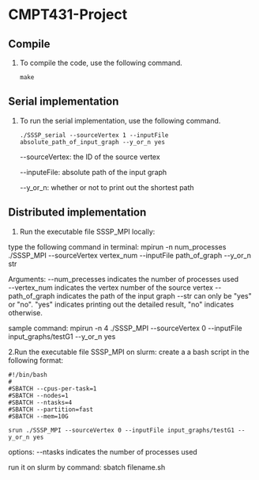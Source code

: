 # CMPT431-Project
## Compile

1. To compile the code, use the following command.

   ```shell
   make
   ```

## Serial implementation

1. To run the serial implementation, use the following command.

   ```shell
   ./SSSP_serial --sourceVertex 1 --inputFile absolute_path_of_input_graph --y_or_n yes
   ```

   --sourceVertex: the ID of the source vertex

   --inputeFile: absolute path of the input graph

   --y_or_n: whether or not to print out the shortest path

## Distributed implementation

1. Run the executable file SSSP_MPI locally:

type the following command in terminal:
mpirun -n num_processes ./SSSP_MPI --sourceVertex vertex_num --inputFile path_of_graph --y_or_n str   

Arguments:
--num_precesses indicates the number of processes used   
--vertex_num indicates the vertex number of the source vertex
--path_of_graph indicates the path of the input graph
--str can only be "yes" or "no". "yes" indicates printing out the detailed result, "no" indicates otherwise.

sample command:
mpirun -n 4 ./SSSP_MPI --sourceVertex 0 --inputFile input_graphs/testG1 --y_or_n yes

2.Run the executable file SSSP_MPI on slurm:
create a a bash script  in the following format:

```shell
#!/bin/bash
#
#SBATCH --cpus-per-task=1
#SBATCH --nodes=1
#SBATCH --ntasks=4
#SBATCH --partition=fast
#SBATCH --mem=10G

srun ./SSSP_MPI --sourceVertex 0 --inputFile input_graphs/testG1 --y_or_n yes
```

options:
--ntasks indicates the number of processes used

run it on slurm by command: sbatch filename.sh

